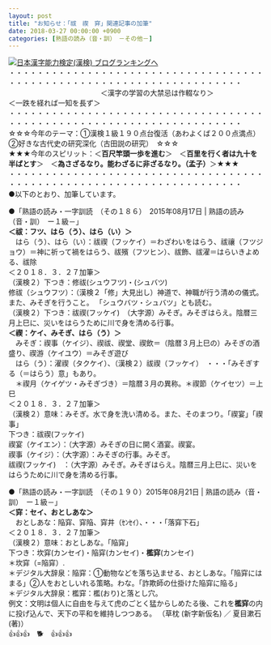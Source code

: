 ```yaml
---
layout: post
title: "お知らせ：「祓　禊　穽」関連記事の加筆"
date: 2018-03-27 00:00:00 +0900
categories: [熟語の読み（音・訓）　－その他－]
---
```


[![](/syuusyuu9701/assets/images/お知らせ：「祓-禊-穽」関連記事の加筆-br_c_3028_1.gif)](http://blog.with2.net/link.php?1659096:3028 "日本漢字能力検定(漢検) ブログランキングへ")[日本漢字能力検定(漢検) ブログランキングへ](http://blog.with2.net/link.php?1659096:3028)  
・・・・・・・・・・・・・・・・・・・・・・・・・・・・・・・・・・・・・・・・・・・・・・・・・・・・・・・・・・・・・・・・・・・・・  
　　　　　　　　　　　　　＜漢字の学習の大禁忌は作輟なり＞　　　　　　　　　＜一跌を経れば一知を長ず＞  
・・・・・・・・・・・・・・・・・・・・・・・・・・・・・・・・・・・・・・・・・・・・・・・・・・・・・・・・・・・・・・・・・・・・・  
☆☆☆今年のテーマ：①漢検１級１９０点台復活（あわよくば２００点満点）　②好きな古代史の研究深化（古田説の研究）　☆☆☆  
★★★今年のスピリット：＜**百尺竿頭一歩を進む**＞　＜**百里を行く者は九十を半ばとす**＞　＜**為さざるなり。能わざるに非ざるなり。（孟子）**＞★★★  
・・・・・・・・・・・・・・・・・・・・・・・・・・・・・・・・・・・・・・・・・・・・・・・・・・・・・・・・・・・・・・・・・・・・・  
●以下のとおり、加筆しています。  
  
●「熟語の読み・一字訓読　（その１８６）　2015年08月17日 | 熟語の読み（音・訓）　ー１級－」  
**＜祓：フツ、はら（う）、はら（い）＞**  
　はら（う）、はら（い）：祓禊（フッケイ）＝わざわいをはらう、祓禳（フツジョウ）＝神に祈って禍をはらう、祓殯（フツヒン）、祓飾、祓濯＝はらいきよめる、祓除  
＜２０１８．３．２７加筆＞  
（漢検２）下つき：修祓(シュウフツ)・(シュバツ)  
修祓（シュウフツ）：（漢検２「修」大見出し）神道で、神職が行う清めの儀式。また、みそぎを行うこと。 「シュウバツ・シュバツ」とも読む。  
（漢検２）下つき：祓禊(フッケイ)　（大字源）みそぎ。みそぎはらえ。陰暦三月上巳に、災いをはらうために川で身を清める行事。  
**＜禊：ケイ、みそぎ、はら（う）＞**  
　みそぎ：禊事（ケイジ）、禊祓、禊堂、禊飲＝（陰暦３月上巳の）みそぎの酒盛り、禊游（ケイユウ）＝みそぎ遊び  
　はら（う）：濯禊（タクケイ）、（漢検２）祓禊（フッケイ）　・・・「みそぎする（＝はらう）意」もあり。  
　＊禊月（ケイゲツ・みそぎづき）＝陰暦３月の異称。＊禊節（ケイセツ）＝上巳  
＜２０１８．３．２７加筆＞  
（漢検２）意味：みそぎ。水で身を洗い清める。また、そのまつり。「禊宴」「禊事」  
下つき：祓禊(フッケイ)　  
禊宴（ケイエン）：（大字源）みそぎの日に開く酒宴。禊宴。  
禊事（ケイジ）：（大字源）：みそぎの行事。みそぎ。  
祓禊(フッケイ)　：（大字源）みそぎ。みそぎはらえ。陰暦三月上巳に、災いをはらうために川で身を清める行事。  
  
●「熟語の読み・一字訓読　（その１９０）2015年08月21日 | 熟語の読み（音・訓）　ー１級－」  
**＜穽：セイ、おとしあな＞**　  
　おとしあな：陥穽、穽陥、穽井（ｾﾝｾｲ）、・・・「落穽下石」  
＜２０１８．３．２７加筆＞  
（漢検２）意味：おとしあな。「陥穽」  
下つき：坎穽(カンセイ)・陥穽(カンセイ)・**檻穽**(カンセイ)  
＊坎穽（=陥穽）.  
＊デジタル大辞泉：陥穽：①動物などを落ち込ませる、おとしあな。「陥穽にはまる」②人をおとしいれる策略。わな。「詐欺師の仕掛けた陥穽に陥る」  
＊デジタル大辞泉：檻穽：檻(おり)と落とし穴。  
例文：文明は個人に自由を与えて虎のごとく猛からしめたる後、これを**檻穽**の内に投げ込んで、天下の平和を維持しつつある。 （草枕 (新字新仮名) ／ 夏目漱石(著)）  
👍👍👍　🐕　👍👍👍